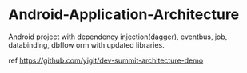 # Android-Application-Architecture
Android project with dependency injection(dagger), eventbus, job, databinding, dbflow orm with updated libraries.

ref https://github.com/yigit/dev-summit-architecture-demo
